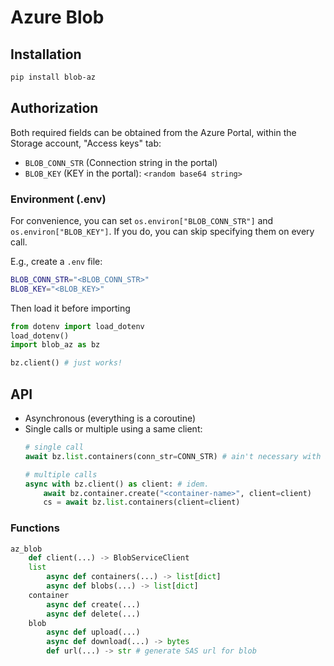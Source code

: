 # Azure Blob

## Installation

```bash
pip install blob-az
```

## Authorization

Both required fields can be obtained from the Azure Portal, within the Storage account, "Access keys" tab:

- `BLOB_CONN_STR` (Connection string in the portal)
- `BLOB_KEY` (KEY in the portal): `<random base64 string>`

### Environment (.env)

For convenience, you can set `os.environ["BLOB_CONN_STR"]` and `os.environ["BLOB_KEY"]`. If you do, you can skip specifying them on every call.

E.g., create a `.env` file:

```bash
BLOB_CONN_STR="<BLOB_CONN_STR>"
BLOB_KEY="<BLOB_KEY>"
```

Then load it before importing

```python
from dotenv import load_dotenv
load_dotenv()
import blob_az as bz

bz.client() # just works!
```

## API

- Asynchronous (everything is a coroutine)
- Single calls or multiple using a same client:
  ```python
  # single call
  await bz.list.containers(conn_str=CONN_STR) # ain't necessary with a .env file

  # multiple calls
  async with bz.client() as client: # idem.
      await bz.container.create("<container-name>", client=client)
      cs = await bz.list.containers(client=client)
  ```

### Functions

```python
az_blob
    def client(...) -> BlobServiceClient
    list
        async def containers(...) -> list[dict]
        async def blobs(...) -> list[dict]
    container
        async def create(...)
        async def delete(...)
    blob
        async def upload(...)
        async def download(...) -> bytes
        def url(...) -> str # generate SAS url for blob
```